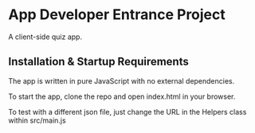 # App Developer Entrance Project

A client-side quiz app.

## Installation & Startup Requirements 

The app is written in pure JavaScript with no external dependencies.

To start the app, clone the repo and open index.html in your browser.

To test with a different json file, just change the URL in the Helpers class within src/main.js
